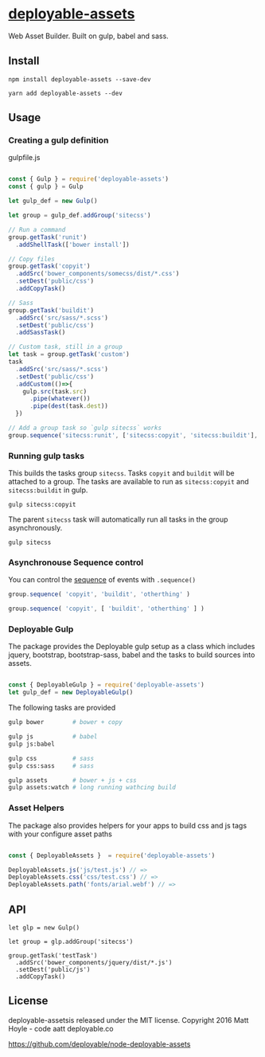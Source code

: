# [deployable-assets](https://github.com/deployable/node-deployable-assets)

Web Asset Builder. Built on  gulp, babel and sass.

## Install

    npm install deployable-assets --save-dev

    yarn add deployable-assets --dev

## Usage

### Creating a gulp definition

gulpfile.js

```javascript

const { Gulp } = require('deployable-assets')
const { gulp } = Gulp

let gulp_def = new Gulp()

let group = gulp_def.addGroup('sitecss')

// Run a command
group.getTask('runit')
  .addShellTask(['bower install'])

// Copy files
group.getTask('copyit')
  .addSrc('bower_components/somecss/dist/*.css')
  .setDest('public/css')
  .addCopyTask()

// Sass
group.getTask('buildit')
  .addSrc('src/sass/*.scss')
  .setDest('public/css')
  .addSassTask()

// Custom task, still in a group
let task = group.getTask('custom')
task
  .addSrc('src/sass/*.scss')
  .setDest('public/css')
  .addCustom(()=>{
    gulp.src(task.src)
      .pipe(whatever())
      .pipe(dest(task.dest))
  })

// Add a group task so `gulp sitecss` works
group.sequence('sitecss:runit', ['sitecss:copyit', 'sitecss:buildit'], 'sitecss:custom')

```


### Running gulp tasks

This builds the tasks group `sitecss`. Tasks `copyit` and `buildit` will
be attached to a group. The tasks are available to run as `sitecss:copyit`
and `sitecss:buildit` in gulp.

    gulp sitecss:copyit

The parent `sitecss` task will automatically run all tasks in the
group asynchronously.

    gulp sitecss


### Asynchronouse Sequence control

You can control the [sequence](https://www.npmjs.com/package/gulp-sequence)
of events with `.sequence()`

```javascript
group.sequence( 'copyit', 'buildit', 'otherthing' )
```

```javascript
group.sequence( 'copyit', [ 'buildit', 'otherthing' ] )
```


### Deployable Gulp

The package provides the Deployable gulp setup as a class which includes jquery, bootstrap, bootstrap-sass, babel
and the tasks to build sources into assets.

```javascript

const { DeployableGulp } = require('deployable-assets')
let gulp_def = new DeployableGulp()

```

The following tasks are provided

```bash
gulp bower        # bower + copy

gulp js           # babel
gulp js:babel

gulp css          # sass
gulp css:sass     # sass

gulp assets       # bower + js + css
gulp assets:watch # long running wathcing build

```


### Asset Helpers

The package also provides helpers for your apps to build css and js tags with your configure asset paths

```javascript

const { DeployableAssets }  = require('deployable-assets')

DeployableAssets.js('js/test.js') // =>
DeployableAssets.css('css/test.css') // =>
DeployableAssets.path('fonts/arial.webf') // =>

```

## API

    let glp = new Gulp()

    let group = glp.addGroup('sitecss')

    group.getTask('testTask')
      .addSrc('bower_components/jquery/dist/*.js')
      .setDest('public/js')
      .addCopyTask()


## License

deployable-assetsis released under the MIT license.
Copyright 2016 Matt Hoyle - code aatt deployable.co

https://github.com/deployable/node-deployable-assets

